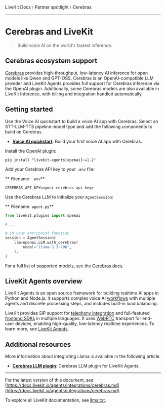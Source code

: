 LiveKit Docs › Partner spotlight › Cerebras

---

# Cerebras and LiveKit

> Build voice AI on the world's fastest inference.

## Cerebras ecosystem support

[Cerebras](https://cerebras.ai/) provides high-throughput, low-latency AI inference for open models like Qwen and GPT-OSS. Cerebras is an OpenAI-compatible LLM provider and LiveKit Agents provides full support for Cerebras inference via the OpenAI plugin. Additionally, some Cerebras models are also available in LiveKit Inference, with billing and integration handled automatically.

## Getting started

Use the Voice AI quickstart to build a voice AI app with Cerebras. Select an STT-LLM-TTS pipeline model type and add the following components to build on Cerebras.

- **[Voice AI quickstart](https://docs.livekit.io/agents/start/voice-ai.md)**: Build your first voice AI app with Cerebras.

Install the OpenAI plugin:

```shell
pip install "livekit-agents[openai]~=1.2"

```

Add your Cerebras API key to your `.env` file:

** Filename: `.env`**

```shell
CEREBRAS_API_KEY=<your-cerebras-api-key>

```

Use the Cerebras LLM to initialize your `AgentSession`:

** Filename: `agent.py`**

```python
from livekit.plugins import openai

# ...

# in your entrypoint function
session = AgentSession(
    llm=openai.LLM.with_cerebras(
        model="llama-3.3-70b",
    ),
)

```

For a full list of supported models, see the [Cerebras docs](https://inference-docs.cerebras.ai/introduction).

## LiveKit Agents overview

LiveKit Agents is an open source framework for building realtime AI apps in Python and Node.js. It supports complex voice AI [workflows](https://docs.livekit.io/agents/build/workflows.md) with multiple agents and discrete processing steps, and includes built-in load balancing.

LiveKit provides SIP support for [telephony integration](https://docs.livekit.io/agents/start/telephony.md) and full-featured [frontend SDKs](https://docs.livekit.io/agents/start/frontend.md) in multiple languages. It uses [WebRTC](https://docs.livekit.io/home/get-started/intro-to-livekit.md#what-is-webrtc) transport for end-user devices, enabling high-quality, low-latency realtime experiences. To learn more, see [LiveKit Agents](https://docs.livekit.io/agents.md).

## Additional resources

More information about integrating Llama is available in the following article:

- **[Cerebras LLM plugin](https://docs.livekit.io/agents/models/llm/plugins/cerebras.md)**: Cerebras LLM plugin for LiveKit Agents.

---


For the latest version of this document, see [https://docs.livekit.io/agents/integrations/cerebras.md](https://docs.livekit.io/agents/integrations/cerebras.md).

To explore all LiveKit documentation, see [llms.txt](https://docs.livekit.io/llms.txt).